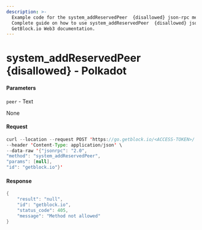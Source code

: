 ```yaml
---
description: >-
  Example code for the system_addReservedPeer  {disallowed} json-rpc method.
  Сomplete guide on how to use system_addReservedPeer  {disallowed} json-rpc in
  GetBlock.io Web3 documentation.
---
```


# system\_addReservedPeer {disallowed} - Polkadot

#### Parameters

`peer` - Text

None

#### Request

```java
curl --location --request POST 'https://go.getblock.io/<ACCESS-TOKEN>/' \
--header 'Content-Type: application/json' \
--data-raw '{"jsonrpc": "2.0",
"method": "system_addReservedPeer",
"params": [null],
"id": "getblock.io"}'
```

#### Response

```java
{
    "result": "null",
    "id": "getblock.io",
    "status_code": 405,
    "message": "Method not allowed"
}
```
